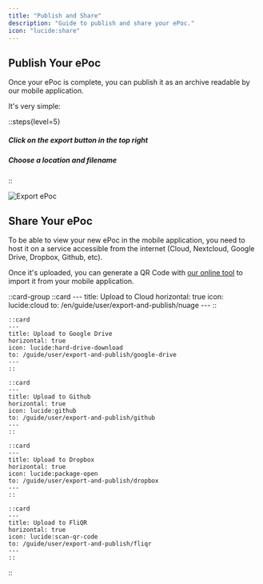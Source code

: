 ```yaml
---
title: "Publish and Share"
description: "Guide to publish and share your ePoc."
icon: "lucide:share"
---
```


## Publish Your ePoc

Once your ePoc is complete, you can publish it as an archive readable by our mobile application.

It's very simple:

::steps{level=5}
##### Click on the export button in the top right
##### Choose a location and filename
::
<!-- 1. Click on the export button in the top right
2. Choose a location and filename -->

![Export ePoc](/images/export-epoc.gif)


## Share Your ePoc

To be able to view your new ePoc in the mobile application, you need to host it on a service accessible from the internet (Cloud, Nextcloud, Google Drive, Dropbox, Github, etc).

Once it's uploaded, you can generate a QR Code with [our online tool](/en/tools/qr-code-generator) to import it from your mobile application.

::card-group
    ::card
    ---
    title: Upload to Cloud
    horizontal: true
    icon: lucide:cloud
    to: /en/guide/user/export-and-publish/nuage
    ---
    ::

    ::card
    ---
    title: Upload to Google Drive
    horizontal: true
    icon: lucide:hard-drive-download
    to: /guide/user/export-and-publish/google-drive
    ---
    ::

    ::card
    ---
    title: Upload to Github
    horizontal: true
    icon: lucide:github
    to: /guide/user/export-and-publish/github
    ---
    ::

    ::card
    ---
    title: Upload to Dropbox
    horizontal: true
    icon: lucide:package-open
    to: /guide/user/export-and-publish/dropbox
    ---
    ::

    ::card
    ---
    title: Upload to FliQR
    horizontal: true
    icon: lucide:scan-qr-code
    to: /guide/user/export-and-publish/fliqr
    ---
    ::
::
